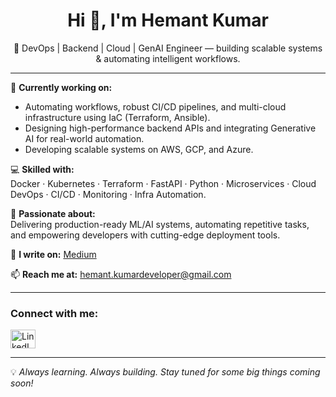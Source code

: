 <h1 align="center">Hi 👋, I'm Hemant Kumar</h1>

<p align="center">
🚀 DevOps | Backend | Cloud | GenAI Engineer — building scalable systems & automating intelligent workflows.
</p>

---

🌱 **Currently working on:**  
- Automating workflows, robust CI/CD pipelines, and multi-cloud infrastructure using IaC (Terraform, Ansible).  
- Designing high-performance backend APIs and integrating Generative AI for real-world automation.  
- Developing scalable systems on AWS, GCP, and Azure.

💻 **Skilled with:**  
Docker · Kubernetes · Terraform · FastAPI · Python · Microservices · Cloud DevOps · CI/CD · Monitoring · Infra Automation.

🤖 **Passionate about:**  
Delivering production-ready ML/AI systems, automating repetitive tasks, and empowering developers with cutting-edge deployment tools.

📝 **I write on:** [Medium](https://medium.com/@hemantkumarhk)

📫 **Reach me at:** hemant.kumardeveloper@gmail.com

---

<h3 align="left">Connect with me:</h3>

<p align="left">
  <a href="https://www.linkedin.com/in/hemant-kumar-461867281/" target="blank">
    <img align="center" src="https://raw.githubusercontent.com/rahuldkjain/github-profile-readme-generator/master/src/images/icons/Social/linked-in-alt.svg" alt="LinkedIn" height="30" width="40" />
  </a>
</p>

---

💡 *Always learning. Always building. Stay tuned for some big things coming soon!*
